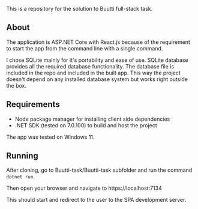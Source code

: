 This is a repository for the solution to Buutti full-stack task.

## About

The application is ASP.NET Core with React.js because of the requirement to start the app from the command line with a single command.

I chose SQLite mainly for it's portability and ease of use. SQLite database provides all the required database functionality. The database file is included in the repo and included in the built app. This way the project doesn't depend on any installed database system but works right outside the box.

## Requirements

* Node package manager for installing client side dependencies
* .NET SDK (tested on 7.0.100) to build and host the project

The app was tested on Windows 11.

## Running

After cloning, go to Buutti-task/Buutti-task subfolder and run the command `dotnet run`.

Then open your browser and navigate to https://localhost:7134

This should start and redirect to the user to the SPA development server.